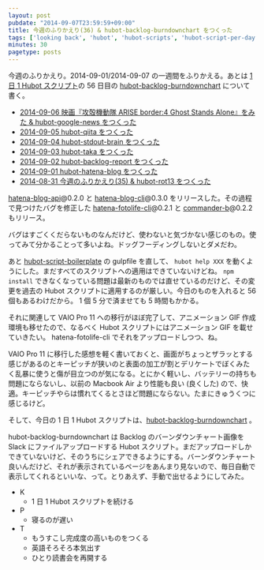 ```yaml
---
layout: post
pubdate: "2014-09-07T23:59:59+09:00"
title: 今週のふりかえり(36) & hubot-backlog-burndownchart をつくった
tags: ['looking back', 'hubot', 'hubot-scripts', 'hubot-script-per-day']
minutes: 30
pagetype: posts
---
```

今週のふりかえり。2014-09-01/2014-09-07 の一週間をふりかえる。あとは [1 日 1 Hubot スクリプト][hubot-script-per-day]の 56 日目の [hubot-backlog-burndownchart][gh:bouzuya/hubot-backlog-burndownchart] について書く。

- [2014-09-06 映画『攻殻機動隊 ARISE border:4 Ghost Stands Alone』をみた & hubot-google-news をつくった][2014-09-06]
- [2014-09-05 hubot-qiita をつくった][2014-09-05]
- [2014-09-04 hubot-stdout-brain をつくった][2014-09-04]
- [2014-09-03 hubot-taka をつくった][2014-09-03]
- [2014-09-02 hubot-backlog-report をつくった][2014-09-02]
- [2014-09-01 hubot-hatena-blog をつくった][2014-09-01]
- [2014-08-31 今週のふりかえり(35) & hubot-rot13 をつくった][2014-08-31]

[hatena-blog-api][gh:bouzuya/node-hatena-blog-api]@0.2.0 と [hatena-blog-cli][gh:bouzuya/node-hatena-blog-cli]@0.3.0 をリリースした。その過程で見つけたバグを修正した [hatena-fotolife-cli][gh:bouzuya/node-hatena-fotolife-cli]@0.2.1 と [commander-b][gh:bouzuya/commander-b]@0.2.2 もリリース。

バグはすごくくだらないものなんだけど、使わないと気づかない感じのもの。使ってみて分かることって多いよね。ドッグフーディングしないとダメだわ。

あと [hubot-script-boilerplate][gh:bouzuya/hubot-script-boilerplate] の gulpfile を直して、 `hubot help XXX` を動くようにした。まだすべてのスクリプトへの適用はできていないけどね。 `npm install` できなくなっている問題は最新のものでは直せているのだけど、その変更を過去の Hubot スクリプトに適用するのが厳しい。今日のものを入れると 56 個もあるわけだから。 1 個 5 分で済ませても 5 時間もかかる。

それに関連して VAIO Pro 11 への移行がほぼ完了して、アニメーション GIF 作成環境も移せたので、なるべく Hubot スクリプトにはアニメーション GIF を載せていきたい。 hatena-fotolife-cli でそれをアップロードしつつ、ね。

VAIO Pro 11 に移行した感想を軽く書いておくと、画面がちょっとザラッとする感じがあるのとキーピッチが狭いのと表面の加工が割とデリケートでぼくみたく乱暴に使うと傷が目立つのが気になる。とにかく軽いし、バッテリーの持ちも問題にならないし、以前の Macbook Air より性能も良い (良くした) ので、快適。キーピッチやらは慣れてくるとさほど問題にならない。たまにきゅうくつに感じるけど。

そして、今日の 1 日 1 Hubot スクリプトは、[hubot-backlog-burndownchart][gh:bouzuya/hubot-backlog-burndownchart] 。

hubot-backlog-burndownchart は Backlog のバーンダウンチャート画像を Slack にファイルアップロードする Hubot スクリプト。まだアップロードしかできていないけど、そのうちにシェアできるようにする。バーンダウンチャート良いんだけど、それが表示されているページをあんまり見ないので、毎日自動で表示してくれるといいな、って。とりあえず、手動で出せるようにしてみた。

- K
  - 1 日 1 Hubot スクリプトを続ける
- P
  - 寝るのが遅い
- T
  - もうすこし完成度の高いものをつくる
  - 英語そろそろ本気出す
  - ひとり読書会を再開する

[gh:bouzuya/hubot-backlog-burndownchart]: https://github.com/bouzuya/hubot-backlog-burndownchart
[gh:bouzuya/hubot-script-boilerplate]: https://github.com/bouzuya/hubot-script-boilerplate
[gh:bouzuya/node-hatena-blog-api]: https://github.com/bouzuya/node-hatena-blog-api
[gh:bouzuya/node-hatena-blog-cli]: https://github.com/bouzuya/node-hatena-blog-cli
[gh:bouzuya/node-hatena-fotolife-cli]: https://github.com/bouzuya/node-hatena-fotolife-cli
[gh:bouzuya/commander-b]: https://github.com/bouzuya/commander-b
[2014-09-06]: http://blog.bouzuya.net/2014/09/06/
[2014-09-05]: http://blog.bouzuya.net/2014/09/05/
[2014-09-04]: http://blog.bouzuya.net/2014/09/04/
[2014-09-03]: http://blog.bouzuya.net/2014/09/03/
[2014-09-02]: http://blog.bouzuya.net/2014/09/02/
[2014-09-01]: http://blog.bouzuya.net/2014/09/01/
[2014-08-31]: http://blog.bouzuya.net/2014/08/31/
[hubot-script-per-day]: http://blog.bouzuya.net/posts?tags=hubot-script-per-day
